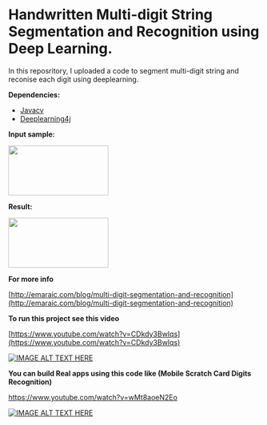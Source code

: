 # Handwritten Multi-digit String Segmentation and Recognition using Deep Learning.

In this reposritory, I uploaded a code to segment multi-digit string and reconise each digit using deeplearning.

**Dependencies:**

- [Javacv](https://github.com/bytedeco/javacv)
- [Deeplearning4j](https://deeplearning4j.org)



**Input sample:**

<img src="http://emaraic.com/assets/img/posts/machine-learning/digit-recognition/sample3.jpg" alt="" data-canonical-src="http://emaraic.com/assets/img/posts/machine-learning/digit-recognition/sample3.jpg" width="200" height="100" /> 



**Result:**

<img src="http://emaraic.com/assets/img/posts/machine-learning/digit-recognition/result.jpg" alt="" data-canonical-src="http://emaraic.com/assets/img/posts/machine-learning/digit-recognition/result.jpg" width="200" height="100" /> 



**For more info**

[http://emaraic.com/blog/multi-digit-segmentation-and-recognition](http://emaraic.com/blog/multi-digit-segmentation-and-recognition)



**To run this project see this video**

[https://www.youtube.com/watch?v=CDkdy3BwIqs](https://www.youtube.com/watch?v=CDkdy3BwIqs)

[![IMAGE ALT TEXT HERE](https://img.youtube.com/vi/CDkdy3BwIqs/4.jpg)](https://www.youtube.com/watch?v=CDkdy3BwIqs)



**You can build Real apps using this code like (Mobile Scratch Card Digits Recognition)**

https://www.youtube.com/watch?v=wMt8aoeN2Eo

[![IMAGE ALT TEXT HERE](https://img.youtube.com/vi/wMt8aoeN2Eo/3.jpg)](https://www.youtube.com/watch?v=wMt8aoeN2Eo)
